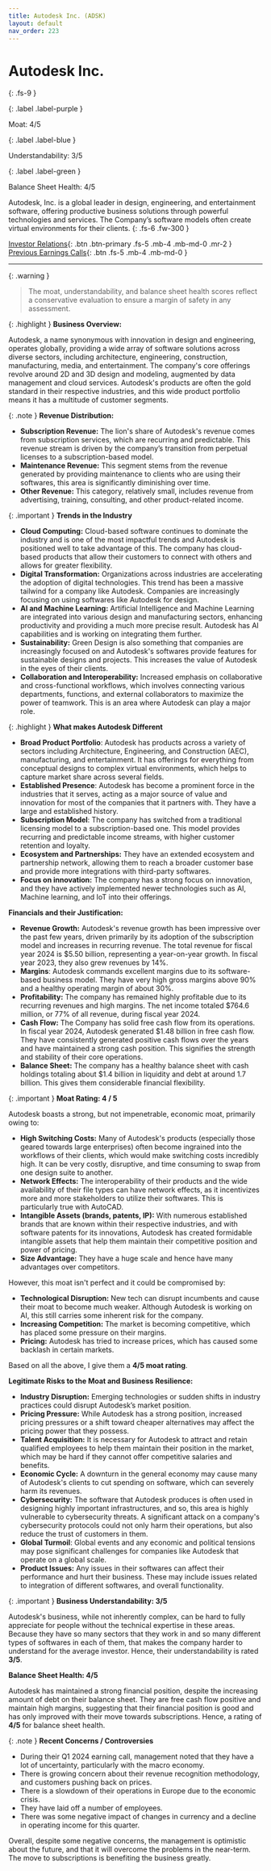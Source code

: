```yaml
---
title: Autodesk Inc. (ADSK)
layout: default
nav_order: 223
---
```


# Autodesk Inc.
{: .fs-9 }

{: .label .label-purple }

Moat: 4/5

{: .label .label-blue }

Understandability: 3/5

{: .label .label-green }

Balance Sheet Health: 4/5

Autodesk, Inc. is a global leader in design, engineering, and entertainment software, offering productive business solutions through powerful technologies and services. The Company’s software models often create virtual environments for their clients.
{: .fs-6 .fw-300 }

[Investor Relations](https://www.google.com/search?q=ADSK+investor+relations){: .btn .btn-primary .fs-5 .mb-4 .mb-md-0 .mr-2 }
[Previous Earnings Calls](https://discountingcashflows.com/company/ADSK/transcripts/){: .btn .fs-5 .mb-4 .mb-md-0 }

---

{: .warning }
>The moat, understandability, and balance sheet health scores reflect a conservative evaluation to ensure a margin of safety in any assessment.



{: .highlight }
**Business Overview:**

Autodesk, a name synonymous with innovation in design and engineering, operates globally, providing a wide array of software solutions across diverse sectors, including architecture, engineering, construction, manufacturing, media, and entertainment. The company's core offerings revolve around 2D and 3D design and modeling, augmented by data management and cloud services. Autodesk's products are often the gold standard in their respective industries, and this wide product portfolio means it has a multitude of customer segments.

{: .note }
**Revenue Distribution:**

*   **Subscription Revenue:** The lion's share of Autodesk's revenue comes from subscription services, which are recurring and predictable. This revenue stream is driven by the company’s transition from perpetual licenses to a subscription-based model.
*   **Maintenance Revenue:** This segment stems from the revenue generated by providing maintenance to clients who are using their softwares, this area is significantly diminishing over time.
*   **Other Revenue:** This category, relatively small, includes revenue from advertising, training, consulting, and other product-related income.

{: .important }
**Trends in the Industry**

*   **Cloud Computing:** Cloud-based software continues to dominate the industry and is one of the most impactful trends and Autodesk is positioned well to take advantage of this. The company has cloud-based products that allow their customers to connect with others and allows for greater flexibility. 
*   **Digital Transformation:** Organizations across industries are accelerating the adoption of digital technologies. This trend has been a massive tailwind for a company like Autodesk. Companies are increasingly focusing on using softwares like Autodesk for design.
*   **AI and Machine Learning:** Artificial Intelligence and Machine Learning are integrated into various design and manufacturing sectors, enhancing productivity and providing a much more precise result. Autodesk has AI capabilities and is working on integrating them further.
*   **Sustainability:** Green Design is also something that companies are increasingly focused on and Autodesk's softwares provide features for sustainable designs and projects. This increases the value of Autodesk in the eyes of their clients.
*   **Collaboration and Interoperability:** Increased emphasis on collaborative and cross-functional workflows, which involves connecting various departments, functions, and external collaborators to maximize the power of teamwork. This is an area where Autodesk can play a major role.

{: .highlight }
**What makes Autodesk Different**

*   **Broad Product Portfolio**:  Autodesk has products across a variety of sectors including Architecture, Engineering, and Construction (AEC), manufacturing, and entertainment. It has offerings for everything from conceptual designs to complex virtual environments, which helps to capture market share across several fields. 
*   **Established Presence**: Autodesk has become a prominent force in the industries that it serves, acting as a major source of value and innovation for most of the companies that it partners with. They have a large and established history.
*   **Subscription Model**:  The company has switched from a traditional licensing model to a subscription-based one. This model provides recurring and predictable income streams, with higher customer retention and loyalty.
*  **Ecosystem and Partnerships:** They have an extended ecosystem and partnership network, allowing them to reach a broader customer base and provide more integrations with third-party softwares.
*   **Focus on innovation:**  The company has a strong focus on innovation, and they have actively implemented newer technologies such as AI, Machine learning, and IoT into their offerings.

**Financials and their Justification:**

*   **Revenue Growth:** Autodesk's revenue growth has been impressive over the past few years, driven primarily by its adoption of the subscription model and increases in recurring revenue. The total revenue for fiscal year 2024 is $5.50 billion, representing a year-on-year growth. In fiscal year 2023, they also grew revenues by 14%.
*   **Margins**: Autodesk commands excellent margins due to its software-based business model.  They have very high gross margins above 90% and a healthy operating margin of about 30%.
*   **Profitability:** The company has remained highly profitable due to its recurring revenues and high margins. The net income totaled $764.6 million, or 77% of all revenue, during fiscal year 2024.
*   **Cash Flow:** The Company has solid free cash flow from its operations. In fiscal year 2024, Autodesk generated $1.48 billion in free cash flow. They have consistently generated positive cash flows over the years and have maintained a strong cash position. This signifies the strength and stability of their core operations.
*   **Balance Sheet:** The company has a healthy balance sheet with cash holdings totaling about $1.4 billion in liquidity and debt at around 1.7 billion. This gives them considerable financial flexibility.

{: .important }
**Moat Rating: 4 / 5**

Autodesk boasts a strong, but not impenetrable, economic moat, primarily owing to:

*   **High Switching Costs:**  Many of Autodesk's products (especially those geared towards large enterprises) often become ingrained into the workflows of their clients, which would make switching costs incredibly high. It can be very costly, disruptive, and time consuming to swap from one design suite to another.
*   **Network Effects:**   The interoperability of their products and the wide availability of their file types can have network effects, as it incentivizes more and more stakeholders to utilize their softwares. This is particularly true with AutoCAD.
*   **Intangible Assets (brands, patents, IP):** With numerous established brands that are known within their respective industries, and with software patents for its innovations, Autodesk has created formidable intangible assets that help them maintain their competitive position and power of pricing.
*   **Size Advantage:** They have a huge scale and hence have many advantages over competitors.

However, this moat isn't perfect and it could be compromised by:

*   **Technological Disruption:** New tech can disrupt incumbents and cause their moat to become much weaker. Although Autodesk is working on AI, this still carries some inherent risk for the company.
*  **Increasing Competition:** The market is becoming competitive, which has placed some pressure on their margins.
*   **Pricing:** Autodesk has tried to increase prices, which has caused some backlash in certain markets.

Based on all the above, I give them a **4/5 moat rating**.

**Legitimate Risks to the Moat and Business Resilience:**

*   **Industry Disruption:** Emerging technologies or sudden shifts in industry practices could disrupt Autodesk’s market position.
*   **Pricing Pressure:** While Autodesk has a strong position, increased pricing pressures or a shift toward cheaper alternatives may affect the pricing power that they possess.
*  **Talent Acquisition:** It is necessary for Autodesk to attract and retain qualified employees to help them maintain their position in the market, which may be hard if they cannot offer competitive salaries and benefits. 
*   **Economic Cycle:**  A downturn in the general economy may cause many of Autodesk's clients to cut spending on software, which can severely harm its revenues.
*   **Cybersecurity:** The software that Autodesk produces is often used in designing highly important infrastructures, and so, this area is highly vulnerable to cybersecurity threats. A significant attack on a company's cybersecurity protocols could not only harm their operations, but also reduce the trust of customers in them.
*  **Global Turmoil**: Global events and any economic and political tensions may pose significant challenges for companies like Autodesk that operate on a global scale.
*   **Product Issues:** Any issues in their softwares can affect their performance and hurt their business. These may include issues related to integration of different softwares, and overall functionality.

{: .important }
**Business Understandability: 3/5**

Autodesk's business, while not inherently complex, can be hard to fully appreciate for people without the technical expertise in these areas. Because they have so many sectors that they work in and so many different types of softwares in each of them, that makes the company harder to understand for the average investor. Hence, their understandability is rated **3/5**. 

**Balance Sheet Health: 4/5**

Autodesk has maintained a strong financial position, despite the increasing amount of debt on their balance sheet. They are free cash flow positive and maintain high margins, suggesting that their financial position is good and has only improved with their move towards subscriptions. 
Hence, a rating of **4/5** for balance sheet health.

{: .note }
**Recent Concerns / Controversies**

*  During their Q1 2024 earning call, management noted that they have a lot of uncertainty, particularly with the macro economy. 
*  There is growing concern about their revenue recognition methodology, and customers pushing back on prices.
*  There is a slowdown of their operations in Europe due to the economic crisis.
*  They have laid off a number of employees.
* There was some negative impact of changes in currency and a decline in operating income for this quarter.

Overall, despite some negative concerns, the management is optimistic about the future, and that it will overcome the problems in the near-term. The move to subscriptions is benefiting the business greatly.

